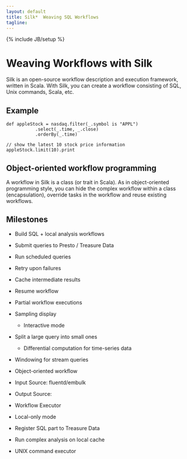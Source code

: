 ```yaml
---
layout: default
title: Silk*  Weaving SQL Workflows
tagline: 
---
```

{% include JB/setup %}

# Weaving Workflows with Silk

Silk is an open-source workflow description and execution framework, written in Scala. With Silk, you can create a workflow consisting of
 SQL, Unix commands, Scala, etc.

## Example

    def appleStock = nasdaq.filter(_.symbol is "APPL")
               .select(_.time, _.close)
               .orderBy(_.time)

    // show the latest 10 stock price information
    appleStock.limit(10).print

## Object-oriented workflow programming

A workflow in Silk is a class (or trait in Scala).
As in object-oriented programming style, you can hide the complex workflow within a class (encapsulation), override tasks in the
workflow and reuse existing workflows.


## Milestones

*  Build SQL + local analysis workflows
*  Submit queries to Presto / Treasure Data
*  Run scheduled queries
*  Retry upon failures
*  Cache intermediate results
*  Resume workflow
*  Partial workflow executions
*  Sampling display
   *  Interactive mode
*  Split a large query into small ones
   *  Differential computation for time-series data

*  Windowing for stream queries

*  Object-oriented workflow

*  Input Source: fluentd/embulk
*  Output Source:

*  Workflow Executor
  *  Local-only mode
  *  Register SQL part to Treasure Data
  *  Run complex analysis on local cache
  *  UNIX command executor
